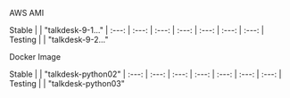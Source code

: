 AWS AMI

Stable | | "talkdesk-9-1..."
| :---: | :---: | :---: | :---: | :---: | :---: | :---: |
Testing | | "talkdesk-9-2..."



Docker Image

Stable | | "talkdesk-python02"
| :---: | :---: | :---: | :---: | :---: | :---: | :---: |
Testing | | "talkdesk-python03"
